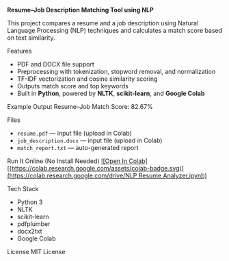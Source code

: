 **Resume–Job Description Matching Tool using NLP**

This project compares a resume and a job description using Natural Language Processing (NLP) techniques and calculates a match score based on text similarity.

Features
- PDF and DOCX file support
- Preprocessing with tokenization, stopword removal, and normalization
- TF-IDF vectorization and cosine similarity scoring
- Outputs match score and top keywords
- Built in **Python**, powered by **NLTK**, **scikit-learn**, and **Google Colab**

Example Output
Resume–Job Match Score: 82.67%

Files
- `resume.pdf` — input file (upload in Colab)
- `job_description.docx` — input file (upload in Colab)
- `match_report.txt` — auto-generated report

Run It Online (No Install Needed)
[![Open In Colab][(https://colab.research.google.com/assets/colab-badge.svg)](https://colab.research.google.com/drive/NLP Resume Analyzer.ipynb)](https://colab.research.google.com/github/Aafrin2001/resume-analyzer-nlp/blob/main/Resume_Analyzer.ipynb
)



Tech Stack
- Python 3
- NLTK
- scikit-learn
- pdfplumber
- docx2txt
- Google Colab

License
MIT License
